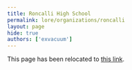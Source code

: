 ```yaml
---
title: Roncalli High School
permalink: lore/organizations/roncalli
layout: page
hide: true
authors: ['exvacuum']
---
```

<html>
<head>
    <script type="text/javascript">
        window.location.replace(".#roncalli");
    </script>
</head>
<body>
<p>This page has been relocated to <a href=".#roncalli">this link</a>.</p>
</body>
</html>